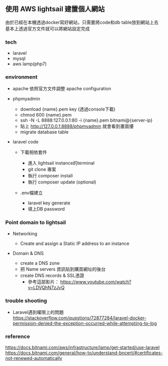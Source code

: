 ## 使用 AWS lightsail 建置個人網站
由於已經在本機透過docker寫好網站，只需要將code和db table放到網站上去\
基本上透過官方文件就可以將網站設定完成

### tech
- laravel
- mysql
- aws lamp(php7)

### environment
 - apache
   依照官方文件調整 apache configuration
   
 - phpmyadmin
   - download {name}.pem key (透過console下載)
   - chmod 600 {name}.pem
   - ssh -N -L 8888:127.0.0.1:80 -i {name}.pem bitnami@{server-ip}
   - 貼上 http://127.0.0.1:8888/phpmyadmin 就會看到畫面摟
   - migrate database table

- laravel code
   - 下載相依套件 
     - 進入 lightsail instance的terminal
     - git clone 專案
     - 執行 composer install
     - 執行 composer update (optional)

   - .env檔建立
     - laravel key generate
     - 填上DB password   

### Point domain to lightsail
- Networking 
  - Create and assign a Static IP address to an instance

- Domain & DNS
  - create a DNS zone
  - 把 Name servers 資訊貼到購買網址的後台
  - create DNS records & SSL憑證
    - 參考這部影片： https://www.youtube.com/watch?v=LDVQhN7zJvQ
  
### trouble shooting
- Laravel遇到權限上的問題\
https://stackoverflow.com/questions/72877284/laravel-docker-permission-denied-the-exception-occurred-while-attempting-to-log

### reference
https://docs.bitnami.com/aws/infrastructure/lamp/get-started/use-laravel \
https://docs.bitnami.com/general/how-to/understand-bncert/#certificates-not-renewed-automatically

